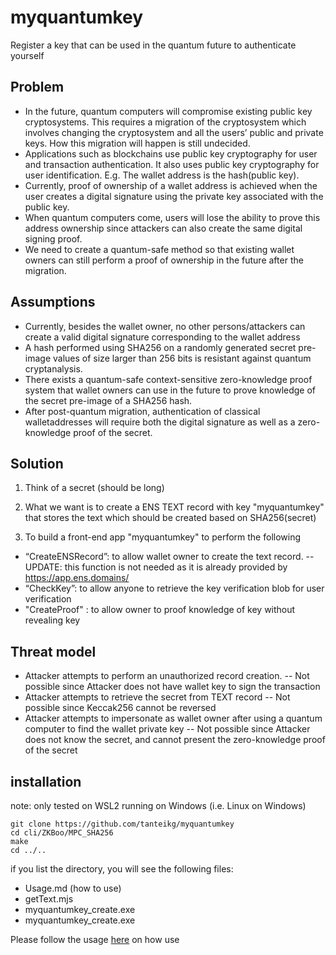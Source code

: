 # myquantumkey
Register a key that can be used in the quantum future to authenticate yourself

## Problem
-	In the future, quantum computers will compromise existing public key cryptosystems. This requires a migration of the cryptosystem which involves changing the cryptosystem and all the users’ public and private keys. How this migration will happen is still undecided.
-	Applications such as blockchains use public key cryptography for user and transaction authentication. It also uses public key cryptography for user identification. E.g. The wallet address is the hash(public key). 
-	Currently, proof of ownership of a wallet address is achieved when the user creates a digital signature using the private key associated with the public key.
-	When quantum computers come, users will lose the ability to prove this address ownership since attackers can also create the same digital signing proof. 
-	We need to create a quantum-safe method so that existing wallet owners can still perform a proof of ownership in the future after the migration.

## Assumptions
-	Currently, besides the wallet owner, no other persons/attackers can create a valid digital signature corresponding to the wallet address
-	A hash performed using SHA256 on a randomly generated secret pre-image values of size larger than 256 bits is resistant against quantum cryptanalysis.
-	There exists a quantum-safe context-sensitive zero-knowledge proof system that wallet owners can use in the future to prove knowledge of the secret pre-image of a SHA256 hash.
-	After post-quantum migration, authentication of classical walletaddresses will require both the digital signature as well as a zero-knowledge proof of the secret.

## Solution
1) Think of a secret (should be long)
   
2)	What we want is to create a ENS TEXT record with key "myquantumkey" that stores the text which should be created based on SHA256(secret)
   
3)	To build a front-end app "myquantumkey" to perform the following
 - “CreateENSRecord”: to allow wallet owner to create the text record.
    -- UPDATE: this function is not needed as it is already provided by https://app.ens.domains/
 - “CheckKey”: to allow anyone to retrieve the key verification blob for user verification
 - "CreateProof" : to allow owner to proof knowledge of key without revealing key 

## Threat model
- 	Attacker attempts to perform an unauthorized record creation.
   --	Not possible since Attacker does not have wallet key to sign the transaction
-	 Attacker attempts to retrieve the secret from TEXT record
   --	Not possible since Keccak256 cannot be reversed
-	Attacker attempts to impersonate as wallet owner after using a quantum computer to find the wallet private key
  --	Not possible since Attacker does not know the secret, and cannot present the zero-knowledge proof of the secret

## installation 

note: only tested on WSL2 running on Windows (i.e. Linux on Windows)

```
git clone https://github.com/tanteikg/myquantumkey
cd cli/ZKBoo/MPC_SHA256
make
cd ../..
```

if you list the directory, you will see the following files:
- Usage.md (how to use)
- getText.mjs 
- myquantumkey\_create.exe
- myquantumkey\_create.exe

Please follow the usage [here](cli/Usage.md) on how use 


